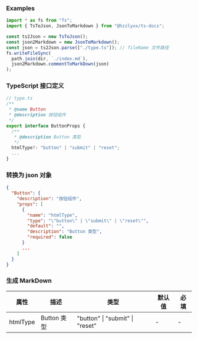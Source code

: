 ### Examples

```ts
import * as fs from "fs";
import { TsToJson, JsonToMarkdown } from "@hzzlyxx/ts-docs";

const ts2Json = new TsToJson();
const json2Markdown = new JsonToMarkdown();
const json = ts2Json.parse(["./type.ts"]); // fileName 文件路径
fs.writeFileSync(
  path.join(dir, `./index.md`),
  json2Markdown.commentToMarkDown(json)
);
```

### TypeScript 接口定义

```ts
// type.ts
/**
 * @name Button
 * @description 按钮组件
 */
export interface ButtonProps {
  /**
   * @description Button 类型
   */
  htmlType?: "button" | "submit" | "reset";
  ...
}
```

### 转换为 json 对象

```json
{
  "Button": {
    "description": "按钮组件",
    "props": [
      {
        "name": "htmlType",
        "type": "\"button\" | \"submit\" | \"reset\"",
        "default": "",
        "description": "Button 类型",
        "required": false
      }
      ...
    ]
  }
}
```

### 生成 MarkDown

| 属性     | 描述        | 类型                            | 默认值 | 必填 |
| -------- | ----------- | ------------------------------- | ------ | ---- |
| htmlType | Button 类型 | "button" \| "submit" \| "reset" | -      | -    |

